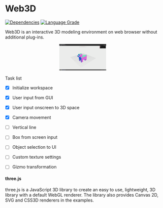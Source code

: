 Web3D
========

[![Dependencies][dependencies]][dependencies-url]
[![Language Grade][lgtm]][lgtm-url]

Web3D is an interactive 3D modeling environment on web browser without additional plug-ins. 

<div align="center">
	<img width="30%" height="30%" src="https://github.com/bennettoh/web3d/blob/gh-pages/img/web3d_animated.gif?raw=true" alt="Preview">
</div>

Task list

- [x] Initialize workspace
- [x] User input from GUI
- [x] User input onscreen to 3D space
- [x] Camera movement
- [ ] Vertical line
- [ ] Box from screen input
- [ ] Object selection to UI
- [ ] Custom texture settings
- [ ] Gizmo transformation


#### three.js ####

three.js is a JavaScript 3D library to create an easy to use, lightweight, 3D library with a default WebGL renderer. The library also provides Canvas 2D, SVG and CSS3D renderers in the examples.

[dependencies]: https://img.shields.io/david/mrdoob/three.js.svg
[dependencies-url]: https://david-dm.org/mrdoob/three.js
[lgtm]: https://img.shields.io/lgtm/grade/javascript/g/mrdoob/three.js.svg?label=code%20quality
[lgtm-url]: https://lgtm.com/projects/g/mrdoob/three.js/
